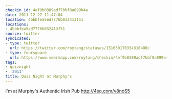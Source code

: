 ```yaml
---
checkin_id: 4ef9b0389adf7bbf8a899b4a
date: 2011-12-27 11:47:04
location: 4bbbfea5ed7776b032413f51
locations:
- 4bbbfea5ed7776b032413f51
source: twitter
syndicated:
- type: twitter
  url: https://twitter.com/roytang/statuses/151630170334310400/
- type: foursquare
  url: https://www.swarmapp.com/roytang/checkin/4ef9b0389adf7bbf8a899b4a
tags:
- quiznight
- '2011'
title: Quiz Night at Murphy's
---
```


I'm at Murphy's Authentic Irish Pub http://4sq.com/v8noS5